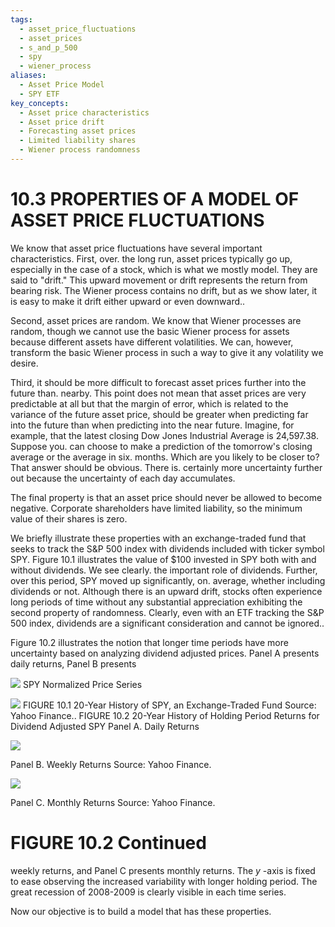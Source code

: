 ```yaml
---
tags:
  - asset_price_fluctuations
  - asset_prices
  - s_and_p_500
  - spy
  - wiener_process
aliases:
  - Asset Price Model
  - SPY ETF
key_concepts:
  - Asset price characteristics
  - Asset price drift
  - Forecasting asset prices
  - Limited liability shares
  - Wiener process randomness
---
```


# 10.3 PROPERTIES OF A MODEL OF ASSET PRICE FLUCTUATIONS

We know that asset price fluctuations have several important characteristics. First, over. the long run, asset prices typically go up, especially in the case of a stock, which is what we mostly model. They are said to "drift." This upward movement or drift represents the return from bearing risk. The Wiener process contains no drift, but as we show later, it is easy to make it drift either upward or even downward..

Second, asset prices are random. We know that Wiener processes are random, though we cannot use the basic Wiener process for assets because different assets have different volatilities. We can, however, transform the basic Wiener process in such a way to give it any volatility we desire.

Third, it should be more difficult to forecast asset prices further into the future than. nearby. This point does not mean that asset prices are very predictable at all but that the margin of error, which is related to the variance of the future asset price, should be greater when predicting far into the future than when predicting into the near future. Imagine, for example, that the latest closing Dow Jones Industrial Average is 24,597.38. Suppose you. can choose to make a prediction of the tomorrow's closing average or the average in six. months. Which are you likely to be closer to? That answer should be obvious. There is. certainly more uncertainty further out because the uncertainty of each day accumulates.

The final property is that an asset price should never be allowed to become negative. Corporate shareholders have limited liability, so the minimum value of their shares is zero.

We briefly illustrate these properties with an exchange-traded fund that seeks to track the S&P 500 index with dividends included with ticker symbol SPY. Figure 10.1 illustrates the value of $\$100$ invested in SPY both with and without dividends. We see clearly. the important role of dividends. Further, over this period, SPY moved up significantly, on. average, whether including dividends or not. Although there is an upward drift, stocks often experience long periods of time without any substantial appreciation exhibiting the second property of randomness. Clearly, even with an ETF tracking the S&P 500 index, dividends are a significant consideration and cannot be ignored..

Figure 10.2 illustrates the notion that longer time periods have more uncertainty based on analyzing dividend adjusted prices. Panel A presents daily returns, Panel B presents

![](4601f25c15003e1ab13e51a4eecf2aeaefcf9cfcce49882d5fcdb36213aeb806.jpg)
SPY Normalized Price Series

![](7225a1eb220e2c5707bb7246c5fdcb54c10897886af5f2bd85dec93eaa4d904e.jpg)
FIGURE 10.1 20-Year History of SPY, an Exchange-Traded Fund Source: Yahoo Finance..
FIGURE 10.2  20-Year History of Holding Period Returns for Dividend Adjusted SPY
Panel A. Daily Returns

![](ac302f85bf7eaeb93aca15d05e0f2d18891693fd430f728d6fd28aef3ca9be3b.jpg)

Panel B. Weekly Returns Source: Yahoo Finance.

![](083d5eca63b2662797dace431e5c3ed56320d5ac5f2b47922bb73626baaa0ef8.jpg)

Panel C. Monthly Returns Source: Yahoo Finance.

# FIGURE 10.2 Continued

weekly returns, and Panel C presents monthly returns. The $y$ -axis is fixed to ease observing the increased variability with longer holding period. The great recession of 2008-2009 is clearly visible in each time series.

Now our objective is to build a model that has these properties.
